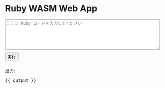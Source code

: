 <div>
    <div>
        <h1>Ruby WASM Web App</h1>
        <textarea
        v-model="rubyCode"
        placeholder="ここに Ruby コードを入力してください"
        ></textarea>
        <button @click="runRubyCode">実行</button>
        <p>出力:</p>
        <pre>{{ output }}</pre>
    </div>
</div>

<script setup>
import { ref, onMounted } from "vue";
import { DefaultRubyVM } from "https://cdn.jsdelivr.net/npm/@ruby/wasm-wasi@2.7.0/dist/browser/+esm";

const rubyCode = ref("");
const output = ref("");

let vm = null;

const initializeRubyVM = async () => {
  try {
    const response = await fetch(
      "https://cdn.jsdelivr.net/npm/@ruby/3.3-wasm-wasi@2.7.0/dist/ruby+stdlib.wasm"
    );
    const module = await WebAssembly.compileStreaming(response);
    const instance = await DefaultRubyVM(module);
    vm = instance.vm;
    // output.value = "Ruby VM が初期化されました。";
  } catch (error) {
    output.value = `エラー: Ruby VM の初期化に失敗しました (${error.message})`;
  }
};

const runRubyCode = async () => {
  if (!vm) {
    output.value = "エラー: Ruby VM が初期化されていません。";
    return;
  }
  try {
    const result = vm.eval(rubyCode.value);
    output.value = result;
  } catch (error) {
    output.value = `エラー: ${error.message}`;
  }
};

onMounted(() => {
  initializeRubyVM();
});
</script>

<style>
textarea {
  width: 100%;
  height: 100px;
  margin-bottom: 10px;
}

button {
  margin-bottom: 10px;
}
</style>